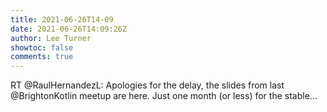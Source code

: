 ```yaml
---
title: 2021-06-26T14-09
date: 2021-06-26T14:09:26Z
author: Lee Turner
showtoc: false
comments: true
---
```


RT @RaulHernandezL: Apologies for the delay, the slides from last @BrightonKotlin meetup are here. Just one month (or less) for the stable…

